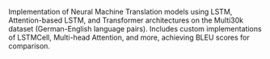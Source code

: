 Implementation of Neural Machine Translation models using LSTM, Attention-based LSTM, and Transformer architectures on the Multi30k dataset (German-English language pairs). Includes custom implementations of LSTMCell, Multi-head Attention, and more, achieving BLEU scores for comparison.
